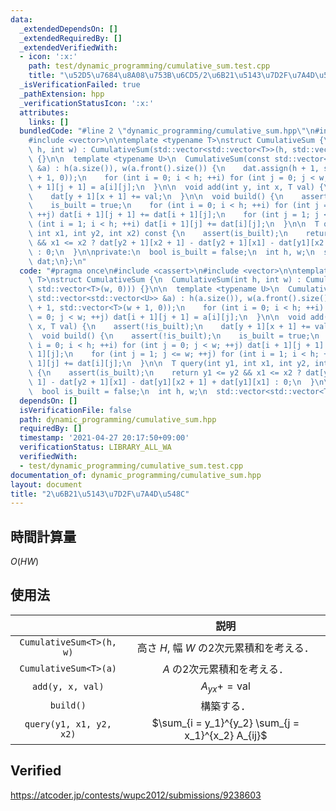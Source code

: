```yaml
---
data:
  _extendedDependsOn: []
  _extendedRequiredBy: []
  _extendedVerifiedWith:
  - icon: ':x:'
    path: test/dynamic_programming/cumulative_sum.test.cpp
    title: "\u52D5\u7684\u8A08\u753B\u6CD5/2\u6B21\u5143\u7D2F\u7A4D\u548C"
  _isVerificationFailed: true
  _pathExtension: hpp
  _verificationStatusIcon: ':x:'
  attributes:
    links: []
  bundledCode: "#line 2 \"dynamic_programming/cumulative_sum.hpp\"\n#include <cassert>\n\
    #include <vector>\n\ntemplate <typename T>\nstruct CumulativeSum {\n  CumulativeSum(int\
    \ h, int w) : CumulativeSum(std::vector<std::vector<T>>(h, std::vector<T>(w, 0)))\
    \ {}\n\n  template <typename U>\n  CumulativeSum(const std::vector<std::vector<U>>\
    \ &a) : h(a.size()), w(a.front().size()) {\n    dat.assign(h + 1, std::vector<T>(w\
    \ + 1, 0));\n    for (int i = 0; i < h; ++i) for (int j = 0; j < w; ++j) dat[i\
    \ + 1][j + 1] = a[i][j];\n  }\n\n  void add(int y, int x, T val) {\n    assert(!is_built);\n\
    \    dat[y + 1][x + 1] += val;\n  }\n\n  void build() {\n    assert(!is_built);\n\
    \    is_built = true;\n    for (int i = 0; i < h; ++i) for (int j = 0; j < w;\
    \ ++j) dat[i + 1][j + 1] += dat[i + 1][j];\n    for (int j = 1; j <= w; ++j) for\
    \ (int i = 1; i < h; ++i) dat[i + 1][j] += dat[i][j];\n  }\n\n  T query(int y1,\
    \ int x1, int y2, int x2) const {\n    assert(is_built);\n    return y1 <= y2\
    \ && x1 <= x2 ? dat[y2 + 1][x2 + 1] - dat[y2 + 1][x1] - dat[y1][x2 + 1] + dat[y1][x1]\
    \ : 0;\n  }\n\nprivate:\n  bool is_built = false;\n  int h, w;\n  std::vector<std::vector<T>>\
    \ dat;\n};\n"
  code: "#pragma once\n#include <cassert>\n#include <vector>\n\ntemplate <typename\
    \ T>\nstruct CumulativeSum {\n  CumulativeSum(int h, int w) : CumulativeSum(std::vector<std::vector<T>>(h,\
    \ std::vector<T>(w, 0))) {}\n\n  template <typename U>\n  CumulativeSum(const\
    \ std::vector<std::vector<U>> &a) : h(a.size()), w(a.front().size()) {\n    dat.assign(h\
    \ + 1, std::vector<T>(w + 1, 0));\n    for (int i = 0; i < h; ++i) for (int j\
    \ = 0; j < w; ++j) dat[i + 1][j + 1] = a[i][j];\n  }\n\n  void add(int y, int\
    \ x, T val) {\n    assert(!is_built);\n    dat[y + 1][x + 1] += val;\n  }\n\n\
    \  void build() {\n    assert(!is_built);\n    is_built = true;\n    for (int\
    \ i = 0; i < h; ++i) for (int j = 0; j < w; ++j) dat[i + 1][j + 1] += dat[i +\
    \ 1][j];\n    for (int j = 1; j <= w; ++j) for (int i = 1; i < h; ++i) dat[i +\
    \ 1][j] += dat[i][j];\n  }\n\n  T query(int y1, int x1, int y2, int x2) const\
    \ {\n    assert(is_built);\n    return y1 <= y2 && x1 <= x2 ? dat[y2 + 1][x2 +\
    \ 1] - dat[y2 + 1][x1] - dat[y1][x2 + 1] + dat[y1][x1] : 0;\n  }\n\nprivate:\n\
    \  bool is_built = false;\n  int h, w;\n  std::vector<std::vector<T>> dat;\n};\n"
  dependsOn: []
  isVerificationFile: false
  path: dynamic_programming/cumulative_sum.hpp
  requiredBy: []
  timestamp: '2021-04-27 20:17:50+09:00'
  verificationStatus: LIBRARY_ALL_WA
  verifiedWith:
  - test/dynamic_programming/cumulative_sum.test.cpp
documentation_of: dynamic_programming/cumulative_sum.hpp
layout: document
title: "2\u6B21\u5143\u7D2F\u7A4D\u548C"
---
```



## 時間計算量

$O(HW)$


## 使用法

||説明|
|:--:|:--:|
|`CumulativeSum<T>(h, w)`|高さ $H$, 幅 $W$ の2次元累積和を考える．|
|`CumulativeSum<T>(a)`|$A$ の2次元累積和を考える．|
|`add(y, x, val)`|$A_{yx} += \mathrm{val}$|
|`build()`|構築する．|
|`query(y1, x1, y2, x2)`|$\sum_{i = y_1}^{y_2} \sum_{j = x_1}^{x_2} A_{ij}$|


## Verified

https://atcoder.jp/contests/wupc2012/submissions/9238603
